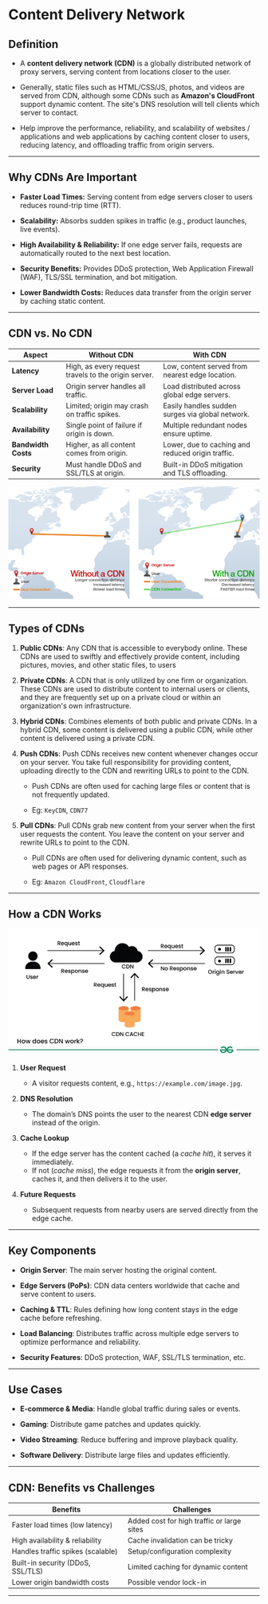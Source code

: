 # Content Delivery Network

## Definition

- A **content delivery network (CDN)** is a globally distributed network of proxy servers, serving content from locations closer to the user. 

- Generally, static files such as HTML/CSS/JS, photos, and videos are served from CDN, although some CDNs such as **Amazon's CloudFront** support dynamic content. The site's DNS resolution will tell clients which server to contact.

- Help improve the performance, reliability, and scalability of websites / applications and web applications by caching content closer to users, reducing latency, and offloading traffic from origin servers.

--- 

## Why CDNs Are Important

- **Faster Load Times:** Serving content from edge servers closer to users reduces round-trip time (RTT).

- **Scalability:** Absorbs sudden spikes in traffic (e.g., product launches, live events).

- **High Availability & Reliability:** If one edge server fails, requests are automatically routed to the next best location.

- **Security Benefits:** Provides DDoS protection, Web Application Firewall (WAF), TLS/SSL termination, and bot mitigation.

- **Lower Bandwidth Costs:** Reduces data transfer from the origin server by caching static content.

---


## CDN vs. No CDN

| Aspect                | Without CDN                               | With CDN                                               |
|-----------------------|--------------------------------------------|--------------------------------------------------------|
| **Latency**           | High, as every request travels to the origin server. | Low, content served from nearest edge location.        |
| **Server Load**       | Origin server handles all traffic.         | Load distributed across global edge servers.           |
| **Scalability**       | Limited; origin may crash on traffic spikes.| Easily handles sudden surges via global network.       |
| **Availability**      | Single point of failure if origin is down. | Multiple redundant nodes ensure uptime.                |
| **Bandwidth Costs**   | Higher, as all content comes from origin.  | Lower, due to caching and reduced origin traffic.      |
| **Security**          | Must handle DDoS and SSL/TLS at origin.    | Built-in DDoS mitigation and TLS offloading.           |

![CDN vs No CDN](images/cdn.png)

---

## Types of CDNs

1. **Public CDNs**: Any CDN that is accessible to everybody online. These CDNs are used to swiftly and effectively provide content, including pictures, movies, and other static files, to users

2. **Private CDNs**: A CDN that is only utilized by one firm or organization. These CDNs are used to distribute content to internal users or clients, and they are frequently set up on a private cloud or within an organization's own infrastructure.

3. **Hybrid CDNs**: Combines elements of both public and private CDNs. In a hybrid CDN, some content is delivered using a public CDN, while other content is delivered using a private CDN.

4. **Push CDNs**: Push CDNs receives new content whenever changes occur on your server. You take full responsibility for providing content, uploading directly to the CDN and rewriting URLs to point to the CDN. 

    -  Push CDNs are often used for caching large files or content that is not frequently updated.

    - Eg: `KeyCDN`, `CDN77`

5. **Pull CDNs**: Pull CDNs grab new content from your server when the first user requests the content. You leave the content on your server and rewrite URLs to point to the CDN.

    -  Pull CDNs are often used for delivering dynamic content, such as web pages or API responses.

    - Eg: `Amazon CloudFront`, `Cloudflare`

--- 

## How a CDN Works

![CDN Working](images/cdn_working.png)

1. **User Request**  
   - A visitor requests content, e.g., `https://example.com/image.jpg`.

2. **DNS Resolution**  
   - The domain’s DNS points the user to the nearest CDN **edge server** instead of the origin.

3. **Cache Lookup**  
   - If the edge server has the content cached (a *cache hit*), it serves it immediately.
   - If not (*cache miss*), the edge requests it from the **origin server**, caches it, and then delivers it to the user.

4. **Future Requests**  
   - Subsequent requests from nearby users are served directly from the edge cache.

---

## Key Components

- **Origin Server**: The main server hosting the original content.

- **Edge Servers (PoPs)**: CDN data centers worldwide that cache and serve content to users.

- **Caching & TTL**: Rules defining how long content stays in the edge cache before refreshing.

- **Load Balancing**: Distributes traffic across multiple edge servers to optimize performance and reliability.

- **Security Features**: DDoS protection, WAF, SSL/TLS termination, etc.

---


## Use Cases

- **E-commerce & Media**: Handle global traffic during sales or events.

- **Gaming**: Distribute game patches and updates quickly.

- **Video Streaming**: Reduce buffering and improve playback quality.

- **Software Delivery**: Distribute large files and updates efficiently.

---

## CDN: Benefits vs Challenges

| **Benefits**                      | **Challenges**                               |
|------------------------------------|-----------------------------------------------|
| Faster load times (low latency)    | Added cost for high traffic or large sites    |
| High availability & reliability    | Cache invalidation can be tricky              |
| Handles traffic spikes (scalable)  | Setup/configuration complexity                |
| Built-in security (DDoS, SSL/TLS)  | Limited caching for dynamic content           |
| Lower origin bandwidth costs       | Possible vendor lock-in                       |

--- 